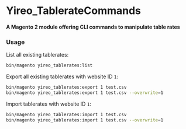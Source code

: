 # Yireo_TablerateCommands

**A Magento 2 module offering CLI commands to manipulate table rates**

### Usage
List all existing tablerates:
```bash
bin/magento yireo_tablerates:list
```

Export all existing tablerates with website ID `1`:
```bash
bin/magento yireo_tablerates:export 1 test.csv
bin/magento yireo_tablerates:export 1 test.csv --overwrite=1
```

Import tablerates with website ID `1`:
```bash
bin/magento yireo_tablerates:import 1 test.csv
bin/magento yireo_tablerates:import 1 test.csv --overwrite=1
```
